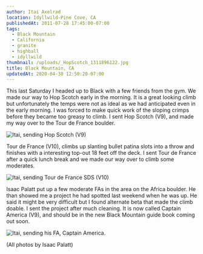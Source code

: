 ```yaml
---
author: Itai Axelrad
location: Idyllwild-Pine Cove, CA
publishedAt: 2011-07-28 17:45:00-07:00
tags:
  - Black Mountain
  - California
  - granite
  - highball
  - idyllwild
thumbnail: /uploads/_HopScotch_1311896122.jpg
title: Black Mountain, CA
updatedAt: 2020-04-30 12:50:20-07:00
---
```


This last Saturday I headed up to Black with a few friends from the gym. We made our way to Hop Scotch early in the morning. It is a great looking climb but unfortunately the temps were not as ideal as we had anticipated even in the early morning. I was forced to make quick work of the sloping crimps before they became too greasy to climb. I sent Hop Scotch (V9), and made my way over to the Tour de France boulder.

![Itai, sending Hop Scotch (V9)](/uploads/_HopScotch_1311896122.jpg)

Tour de France (V10), climbs up slanting bullet patina slots into a throw and finishes with a interesting top-out 18 feet off the deck. I sent Tour de France after a quick lunch break and we made our way over to climb some moderates.

![Itai, sending Tour de France SDS (V10)](/uploads/_TourdeFrance_1311896122.jpg)

Isaac Palatt put up a few moderate FAs in the area on the Africa boulder. He than showed me a project he had spotted last weekend when he was up. He said it might be very difficult but I found alternate beta that made the climb doable. I sent the project after much cleaning. It is now called Captain America (V9), and should be in the new Black Mountain guide book coming out soon.

![Itai, sending his FA, Captain America.](/uploads/_CaptainAmericaFA_1311896122.jpg)

(All photos by Isaac Palatt)
